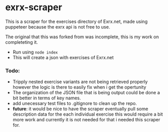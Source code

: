 # exrx-scraper
This is a scraper for the exercises directory of Exrx.net, made using puppeteer because the exrx api is not free to use. 

The original that this was forked from was incomplete, this is my work on completeting it.

- Run using `node index`
- This will create a json with exercises of Exrx.net


### Todo:
- Tripply nested exercise variants are not being retrieved properly however the logic is there to easily fix when i get the opertunity
- The organization of the JSON file that is being output could be done a bit better in terms of key names.
- add unecessary test files to .gitignore to clean up the repo.
- __future__: it would be nice to have the scraper eventually pull some description data for the each individual exercise this would require a bit more work and currently it is not needed for that i needed this scraper for. 
